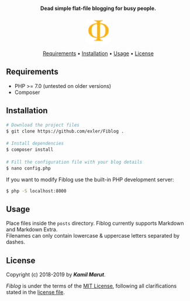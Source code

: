 <h4 align="center">Dead simple flat-file blogging for busy people.</h4>

<p align="center">
	<img width="68" src="assets/logo.png">
</p>

<p align="center">
  	<a href="#requirements">Requirements</a> •
  	<a href="#installation">Installation</a> •
	<a href="#usage">Usage</a> •
  	<a href="#license">License</a>
</p>

## Requirements

* PHP >= 7.0 (untested on older versions)
* Composer

## Installation

```bash
# Download the project files
$ git clone https://github.com/exler/Fiblog .

# Install dependencies
$ composer install

# Fill the configuration file with your blog details
$ nano config.php
```

If you want to modify Fiblog use the built-in PHP development server: 

```bash
$ php -S localhost:8000
```

## Usage

Place files inside the `posts` directory. Fiblog currently supports Markdown and Markdown Extra.  
Filenames can only contain lowercase & uppercase letters separated by dashes.


## License

Copyright (c) 2018-2019 by ***Kamil Marut***.

*Fiblog* is under the terms of the [MIT License](https://www.tldrlegal.com/l/mit), following all clarifications stated in the [license file](LICENSE).
